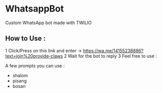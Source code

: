 # WhatsappBot
Custom WhatsApp bot made with TWILIO

## How to Use :

1 Click/Press on this link and enter -> https://wa.me/14155238886?text=join%20provide-claws
2 Wait for the bot to reply
3 Feel free to use :

A few prompts you can use :

- shalom
- pisang
- bosan


